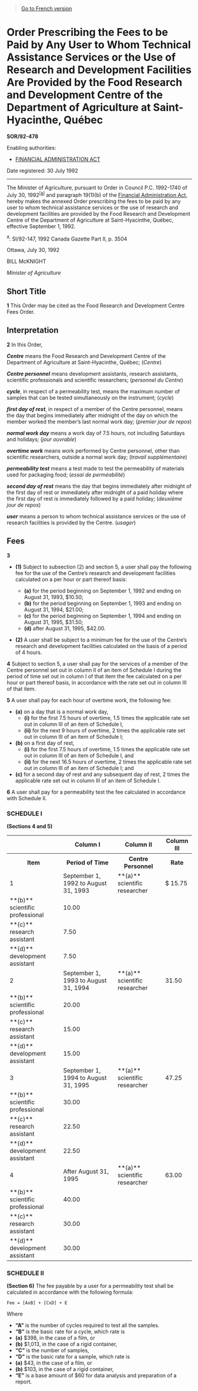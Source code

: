 > [Go to French version](/fr/Règlements/Décrets,%20ordonnances%20et%20règlements%20statutaires/92/478.md)

# Order Prescribing the Fees to be Paid by Any User to Whom Technical Assistance Services or the Use of Research and Development Facilities Are Provided by the Food Research and Development Centre of the Department of Agriculture at Saint-Hyacinthe, Québec

**SOR/92-478**

Enabling authorities: 
- [FINANCIAL ADMINISTRATION ACT](/en/Acts/Revised%20Statutes%20of%20Canada/F/F-11.md)

Date registered: 30 July 1992

----------

The Minister of Agriculture, pursuant to Order in Council P.C. 1992-1740 of July 30, 1992<sup><a href='#footnotea_e'>[a]</a></sup> and paragraph 19(1)(b) of the [Financial Administration Act](/en/Acts/Revised%20Statutes%20of%20Canada/F/F-11.md), hereby makes the annexed Order prescribing the fees to be paid by any user to whom technical assistance services or the use of research and development facilities are provided by the Food Research and Development Centre of the Department of Agriculture at Saint-Hyacinthe, Québec, effective September 1, 1992.

<a name='footnotea_e'><sup>a</sup></a>: SI/92-147, 1992 Canada Gazette Part II, p. 3504<br />

Ottawa, July 30, 1992

BILL McKNIGHT

*Minister of Agriculture*




## Short Title


**1** This Order may be cited as the Food Research and Development Centre Fees Order.




## Interpretation


**2** In this Order,

***Centre*** means the Food Research and Development Centre of the Department of Agriculture at Saint-Hyacinthe, Québec; (*Centre*)

***Centre personnel*** means development assistants, research assistants, scientific professionals and scientific researchers; (*personnel du Centre*)

***cycle***, in respect of a permeability test, means the maximum number of samples that can be tested simultaneously on the instrument; (*cycle*)

***first day of rest***, in respect of a member of the Centre personnel, means the day that begins immediately after midnight of the day on which the member worked the member’s last normal work day; (*premier jour de repos*)

***normal work day*** means a work day of 7.5 hours, not including Saturdays and holidays; (*jour ouvrable*)

***overtime work*** means work performed by Centre personnel, other than scientific researchers, outside a normal work day; (*travail supplémentaire*)

***permeability test*** means a test made to test the permeability of materials used for packaging food; (*essai de perméabilité*)

***second day of rest*** means the day that begins immediately after midnight of the first day of rest or immediately after midnight of a paid holiday where the first day of rest is immediately followed by a paid holiday; (*deuxième jour de repos*)

***user*** means a person to whom technical assistance services or the use of research facilities is provided by the Centre. (*usager*)




## Fees


**3** 

- **(1)** Subject to subsection (2) and section 5, a user shall pay the following fee for the use of the Centre’s research and development facilities calculated on a per hour or part thereof basis:
	- **(a)** for the period beginning on September 1, 1992 and ending on August 31, 1993, $10.50;
	- **(b)** for the period beginning on September 1, 1993 and ending on August 31, 1994, $21.00;
	- **(c)** for the period beginning on September 1, 1994 and ending on August 31, 1995, $31.50;
	- **(d)** after August 31, 1995, $42.00.

- **(2)** A user shall be subject to a minimum fee for the use of the Centre’s research and development facilities calculated on the basis of a period of 4 hours.



**4** Subject to section 5, a user shall pay for the services of a member of the Centre personnel set out in column II of an item of Schedule I during the period of time set out in column I of that item the fee calculated on a per hour or part thereof basis, in accordance with the rate set out in column III of that item.



**5** A user shall pay for each hour of overtime work, the following fee:
- **(a)** on a day that is a normal work day,
	- **(i)** for the first 7.5 hours of overtime, 1.5 times the applicable rate set out in column III of an item of Schedule I,
	- **(ii)** for the next 9 hours of overtime, 2 times the applicable rate set out in column III of an item of Schedule I;
- **(b)** on a first day of rest,
	- **(i)** for the first 7.5 hours of overtime, 1.5 times the applicable rate set out in column III of an item of Schedule I, and
	- **(ii)** for the next 16.5 hours of overtime, 2 times the applicable rate set out in column III of an item of Schedule I; and
- **(c)** for a second day of rest and any subsequent day of rest, 2 times the applicable rate set out in column III of an item of Schedule I.



**6** A user shall pay for a permeability test the fee calculated in accordance with Schedule II.




### **SCHEDULE I** 
**(Sections 4 and 5)**
<table>
<tr>
<th></th>
<th>Column I</th>
<th>Column II</th>
<th>Column III</th>
</tr>
<tr>
<th>Item</th>
<th>Period of Time</th>
<th>Centre Personnel</th>
<th>Rate</th>
</tr>
<tr>
<td>1</td>
<td>September 1, 1992 to August 31, 1993</td>
<td>**(a)** scientific researcher

</td>
<td>$ 15.75</td>
</tr>
<tr>
<td>**(b)** scientific professional

</td>
<td>10.00</td>
</tr>
<tr>
<td>**(c)** research assistant

</td>
<td>7.50</td>
</tr>
<tr>
<td>**(d)** development assistant

</td>
<td>7.50</td>
</tr>
<tr>
<td>2</td>
<td>September 1, 1993 to August 31, 1994</td>
<td>**(a)** scientific researcher

</td>
<td>31.50</td>
</tr>
<tr>
<td>**(b)** scientific professional

</td>
<td>20.00</td>
</tr>
<tr>
<td>**(c)** research assistant

</td>
<td>15.00</td>
</tr>
<tr>
<td>**(d)** development assistant

</td>
<td>15.00</td>
</tr>
<tr>
<td>3</td>
<td>September 1, 1994 to August 31, 1995</td>
<td>**(a)** scientific researcher

</td>
<td>47.25</td>
</tr>
<tr>
<td>**(b)** scientific professional

</td>
<td>30.00</td>
</tr>
<tr>
<td>**(c)** research assistant

</td>
<td>22.50</td>
</tr>
<tr>
<td>**(d)** development assistant

</td>
<td>22.50</td>
</tr>
<tr>
<td>4</td>
<td>After August 31, 1995</td>
<td>**(a)** scientific researcher

</td>
<td>63.00</td>
</tr>
<tr>
<td>**(b)** scientific professional

</td>
<td>40.00</td>
</tr>
<tr>
<td>**(c)** research assistant

</td>
<td>30.00</td>
</tr>
<tr>
<td>**(d)** development assistant

</td>
<td>30.00</td>
</tr>
</table>




### **SCHEDULE II** 
**(Section 6)**
The fee payable by a user for a permeability test shall be calculated in accordance with the following formula:
```
Fee = [AxB] + [CxD] + E
```
Where
- **“A”** is the number of cycles required to test all the samples.
- **“B”** is the basic rate for a cycle, which rate is
- **(a)** $398, in the case of a film, or
- **(b)** $1,013, in the case of a rigid container,
- **“C”** is the number of samples,
- **“D”** is the basic rate for a sample, which rate is
- **(a)** $43, in the case of a film, or
- **(b)** $103, in the case of a rigid container,
- **“E”** is a base amount of $60 for data analysis and preparation of a report.



